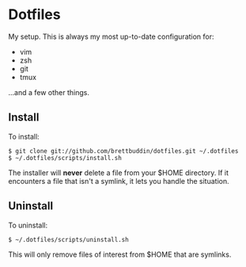 # Dotfiles

My setup. This is always my most up-to-date configuration for:

* vim
* zsh
* git
* tmux

...and a few other things.

## Install


To install:

    $ git clone git://github.com/brettbuddin/dotfiles.git ~/.dotfiles
    $ ~/.dotfiles/scripts/install.sh

The installer will **never** delete a file from your $HOME directory. If it encounters a file that isn't a symlink, it lets you handle the situation.

## Uninstall

To uninstall:

    $ ~/.dotfiles/scripts/uninstall.sh

This will only remove files of interest from $HOME that are symlinks.
